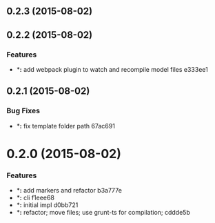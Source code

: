 <a name="0.2.3"></a>
## 0.2.3 (2015-08-02)




<a name="0.2.2"></a>
## 0.2.2 (2015-08-02)


### Features

* ***:** add webpack plugin to watch and recompile model files e333ee1



<a name="0.2.1"></a>
## 0.2.1 (2015-08-02)


### Bug Fixes

* ***:** fix template folder path 67ac691



<a name="0.2.0"></a>
# 0.2.0 (2015-08-02)


### Features

* ***:** add markers and refactor b3a777e
* ***:** cli f1eee68
* ***:** initial impl d0bb721
* ***:** refactor; move files; use grunt-ts for compilation; cddde5b



